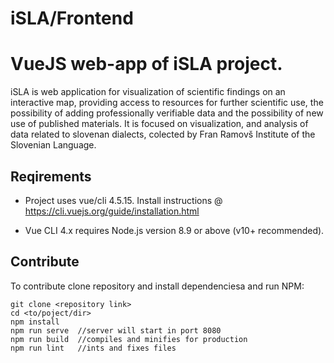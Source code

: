 # iSLA/Frontend

# VueJS web-app of iSLA project. 

iSLA is web application for visualization of scientific findings on an interactive map, providing access to resources for further scientific use, the possibility of adding professionally verifiable data and the possibility of new use of published materials. It is focused on visualization, and analysis of data related to slovenan dialects, colected by Fran Ramovš Institute of the Slovenian Language.

## Reqirements

- Project uses vue/cli 4.5.15. Install instructions @ https://cli.vuejs.org/guide/installation.html

- Vue CLI 4.x requires Node.js version 8.9 or above (v10+ recommended).


## Contribute

To contribute clone repository and install dependenciesa and run NPM:
```
git clone <repository link>
cd <to/poject/dir>
npm install
npm run serve  //server will start in port 8080 
npm run build  //compiles and minifies for production
npm run lint   //ints and fixes files
```
